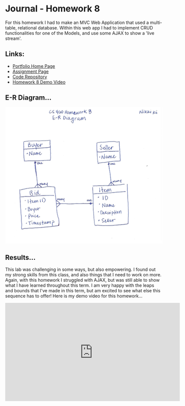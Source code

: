 # Journal - Homework 8

For this homework I had to make an MVC Web Application that used a multi-table, relational database. Within this web app I had to implement CRUD functionalities for one of the Models, and use some AJAX to show a 'live stream'.

## Links:

* [Portfolio Home Page](https://nki13.github.io)
* [Assignment Page](http://www.wou.edu/~morses/classes/cs46x/assignments/HW8_1819.html)
* [Code Repository](https://github.com/nki13/nki13.github.io/tree/master/CS460/HW8)
* [Homework 8 Demo Video](https://www.youtube.com/watch?v=PAZol0dLj70)


## E-R Diagram...

![Diagram](diagram.PNG)

## Results...
This lab was challenging in some ways, but also empowering. I found out my strong skills from this class, and also things that I need to work on more. Again, with this homework I struggled with AJAX, but was still able to show what I have learned throughout this term. I am very happy with the leaps and bounds that I've made in this term, but am excited to see what else this sequence has to offer! Here is my demo video for this homework...

<iframe width="560" height="315" src="https://www.youtube.com/embed/PAZol0dLj70" frameborder="0" allow="accelerometer; autoplay; encrypted-media; gyroscope; picture-in-picture" allowfullscreen></iframe>
